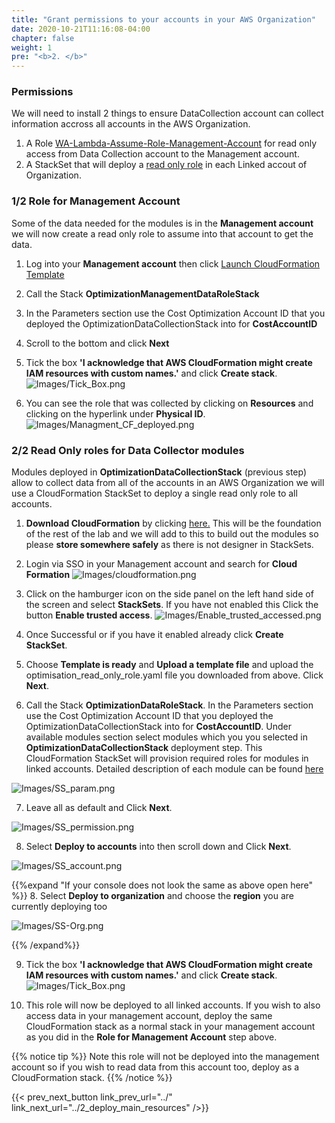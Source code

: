 ```yaml
---
title: "Grant permissions to your accounts in your AWS Organization"
date: 2020-10-21T11:16:08-04:00
chapter: false
weight: 1
pre: "<b>2. </b>"
---
```


### Permissions

We will need to install 2 things to ensure DataCollection account can collect information accross all accounts in the AWS Organization. 
1. A Role [WA-Lambda-Assume-Role-Management-Account](https://aws-well-architected-labs.s3-us-west-2.amazonaws.com/Cost/Labs/300_Optimization_Data_Collection/Management.yaml) for read only access from Data Collection account to the Management account. 
2. A StackSet that will deploy a [read only role](/Cost/300_Optimization_Data_Collection/Code/optimisation_read_only_role.yaml) in each Linked accout of Organization.

### 1/2 Role for Management Account 

Some of the data needed for the modules is in the **Management account** we will now create a read only role to assume into that account to get the data. 

1.  Log into your **Management account** then click [Launch CloudFormation Template](https://console.aws.amazon.com/cloudformation/home#/stacks/new?&templateURL=https://aws-well-architected-labs.s3-us-west-2.amazonaws.com/Cost/Labs/300_Optimization_Data_Collection/Management.yaml)

2. Call the Stack **OptimizationManagementDataRoleStack**

3. In the Parameters section use the Cost Optimization Account ID that you deployed the OptimizationDataCollectionStack into for **CostAccountID** 

4. Scroll to the bottom and click **Next**

5. Tick the box **'I acknowledge that AWS CloudFormation might create IAM resources with custom names.'** and click **Create stack**.
![Images/Tick_Box.png](/Cost/300_Optimization_Data_Collection/Images/Tick_Box.png)

6. You can see the role that was collected by clicking on **Resources** and clicking on the hyperlink under **Physical ID**.
![Images/Managment_CF_deployed.png](/Cost/300_Optimization_Data_Collection/Images/Managment_CF_deployed.png)



### 2/2 Read Only roles for Data Collector modules

Modules deployed in **OptimizationDataCollectionStack** (previous step) allow to collect data from all of the accounts in an AWS Organization we will use a CloudFormation StackSet to deploy a single read only role to all accounts. 

1. **Download CloudFormation** by clicking [here.](/Cost/300_Optimization_Data_Collection/Code/optimisation_read_only_role.yaml) This will be the foundation of the rest of the lab and we will add to this to build out the modules so please **store somewhere safely** as there is not designer in StackSets. 

2. Login via SSO in your Management account and search for **Cloud Formation**
![Images/cloudformation.png](/Cost/300_Organization_Data_CUR_Connection/Images/cloudformation.png)

3. Click on the hamburger icon on the side panel on the left hand side of the screen and select **StackSets**. If you have not enabled this Click the button **Enable trusted access**. 
![Images/Enable_trusted_accessed.png](/Cost/300_Optimization_Data_Collection/Images/Enable_trusted_accessed.png)

4. Once Successful or if you have it enabled already click **Create StackSet**.  

5. Choose **Template is ready** and **Upload a template file** and upload the optimisation_read_only_role.yaml file you downloaded from above. Click **Next**.

6. Call the Stack **OptimizationDataRoleStack**. In the Parameters section use the Cost Optimization Account ID that you deployed the OptimizationDataCollectionStack into for **CostAccountID**. Under available modules section select modules which you you selected in **OptimizationDataCollectionStack** deployment step. This CloudFormation StackSet will provision required roles for modules in linked accounts. Detailed description of each module can be found [here](../3_data_collection_modules)

![Images/SS_param.png](/Cost/300_Optimization_Data_Collection/Images/SS_param.png)

7. Leave all as default and Click **Next**.

![Images/SS_permission.png](/Cost/300_Optimization_Data_Collection/Images/SS_permission.png)

8. Select **Deploy to accounts** into then scroll down and Click **Next**.

![Images/SS_account.png](/Cost/300_Optimization_Data_Collection/Images/SS_account.png)

{{%expand "If your console does not look the same as above open here" %}}
8. Select **Deploy to organization** and choose the **region** you are currently deploying too

![Images/SS-Org.png](/Cost/300_Optimization_Data_Collection/Images/SS-Org.png)

{{% /expand%}}

9. Tick the box **'I acknowledge that AWS CloudFormation might create IAM resources with custom names.'** and click **Create stack**.
![Images/Tick_Box.png](/Cost/300_Optimization_Data_Collection/Images/Tick_Box.png)

10. This role will now be deployed to all linked accounts. If you wish to also access data in your management account, deploy the same CloudFormation stack as a normal stack in your management account as you did in the **Role for Management Account** step above. 

{{% notice tip %}}
Note this role will not be deployed into the management account so if you wish to read data from this account too, deploy as a CloudFormation stack. 
{{% /notice %}}

{{< prev_next_button link_prev_url="../" link_next_url="../2_deploy_main_resources" />}}